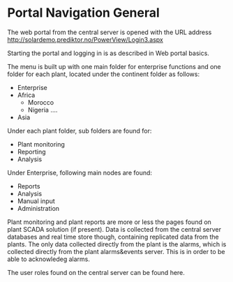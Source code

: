 # Portal Navigation General

The web portal from the central server is opened with the URL address http://solardemo.prediktor.no/PowerView/Login3.aspx

Starting the portal and logging in is as described in Web portal basics.

The menu is built up with one main folder for enterprise functions and one folder for each plant, located under the continent folder as follows:

* Enterprise
* Africa
    * Morocco            
    * Nigeria ....
* Asia

Under each plant folder, sub folders are found for:

* Plant monitoring
* Reporting
* Analysis

Under Enterprise, following main nodes are found:

* Reports
* Analysis
* Manual input
* Administration    

Plant monitoring and plant reports are more or less the pages found on plant SCADA solution (if present). Data is collected from the central server databases and real time store though, containing replicated data from the plants. The only data collected directly from the plant is the alarms, which is collected directly from the plant alarms&events server. This is in order to be able to acknowledeg alarms.

The user roles found on the central server can be found here.
